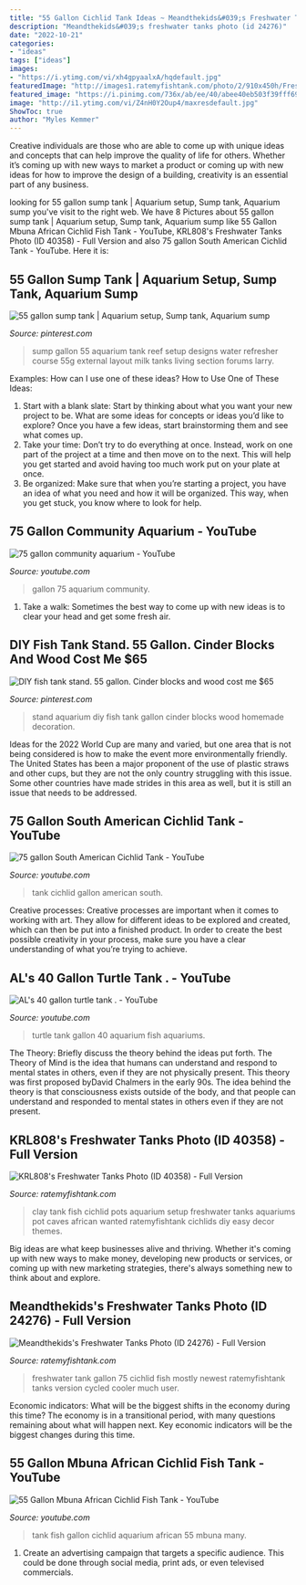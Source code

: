 ```yaml
---
title: "55 Gallon Cichlid Tank Ideas ~ Meandthekids&#039;s Freshwater Tanks Photo (id 24276)"
description: "Meandthekids&#039;s freshwater tanks photo (id 24276)"
date: "2022-10-21"
categories:
- "ideas"
tags: ["ideas"]
images:
- "https://i.ytimg.com/vi/xh4gpyaalxA/hqdefault.jpg"
featuredImage: "http://images1.ratemyfishtank.com/photo/2/910x450h/Freshwater-75-gallon-mostly-Cichlid-tank-Newest--2gXOoz.jpg"
featured_image: "https://i.pinimg.com/736x/ab/ee/40/abee40eb503f39fff69b9dda8810da79---gallon-aquarium-setup.jpg"
image: "http://i1.ytimg.com/vi/Z4nH0Y2Oup4/maxresdefault.jpg"
ShowToc: true
author: "Myles Kemmer"
---
```



Creative individuals are those who are able to come up with unique ideas and concepts that can help improve the quality of life for others. Whether it’s coming up with new ways to market a product or coming up with new ideas for how to improve the design of a building, creativity is an essential part of any business.

	

		
looking for 55 gallon sump tank | Aquarium setup, Sump tank, Aquarium sump you've visit to the right web. We have 8 Pictures about 55 gallon sump tank | Aquarium setup, Sump tank, Aquarium sump like 55 Gallon Mbuna African Cichlid Fish Tank - YouTube, KRL808&#039;s Freshwater Tanks Photo (ID 40358) - Full Version and also 75 gallon South American Cichlid Tank - YouTube. Here it is:
		
    
## 55 Gallon Sump Tank | Aquarium Setup, Sump Tank, Aquarium Sump

<img loading=lazy src="https://i.pinimg.com/736x/ab/ee/40/abee40eb503f39fff69b9dda8810da79---gallon-aquarium-setup.jpg" onerror="this.onerror=null;this.src='https://tse4.mm.bing.net/th?id=OIP.SQEIKajDl6pVvu9LjQSxOQHaFj&amp;pid=15.1';" alt="55 gallon sump tank | Aquarium setup, Sump tank, Aquarium sump">

_Source: pinterest.com_

>sump gallon 55 aquarium tank reef setup designs water refresher course 55g external layout milk tanks living section forums larry. 

	

Examples: How can I use one of these ideas?
How to Use One of These Ideas: 
1. Start with a blank slate: Start by thinking about what you want your new project to be. What are some ideas for concepts or ideas you’d like to explore? Once you have a few ideas, start brainstorming them and see what comes up. 
2. Take your time: Don’t try to do everything at once. Instead, work on one part of the project at a time and then move on to the next. This will help you get started and avoid having too much work put on your plate at once. 
3. Be organized: Make sure that when you’re starting a project, you have an idea of what you need and how it will be organized. This way, when you get stuck, you know where to look for help. 

    
## 75 Gallon Community Aquarium - YouTube

<img loading=lazy src="http://i1.ytimg.com/vi/Z4nH0Y2Oup4/maxresdefault.jpg" onerror="this.onerror=null;this.src='https://tse2.mm.bing.net/th?id=OIP.gaTiW6EixoIO49V56S6lxwHaEK&amp;pid=15.1';" alt="75 gallon community aquarium - YouTube">

_Source: youtube.com_

>gallon 75 aquarium community. 

	

1. Take a walk: Sometimes the best way to come up with new ideas is to clear your head and get some fresh air.

    
## DIY Fish Tank Stand. 55 Gallon. Cinder Blocks And Wood Cost Me $65

<img loading=lazy src="https://i.pinimg.com/originals/6a/19/84/6a1984b14cdc10ff81bb9b63e24893b9.jpg" onerror="this.onerror=null;this.src='https://tse3.mm.bing.net/th?id=OIP.JmmTobh8ZHrS_W8_OQS6cgHaLE&amp;pid=15.1';" alt="DIY fish tank stand. 55 gallon. Cinder blocks and wood cost me $65">

_Source: pinterest.com_

>stand aquarium diy fish tank gallon cinder blocks wood homemade decoration. 

	

Ideas for the 2022 World Cup are many and varied, but one area that is not being considered is how to make the event more environmentally friendly. The United States has been a major proponent of the use of plastic straws and other cups, but they are not the only country struggling with this issue. Some other countries have made strides in this area as well, but it is still an issue that needs to be addressed.

    
## 75 Gallon South American Cichlid Tank - YouTube

<img loading=lazy src="https://i.ytimg.com/vi/8v6FdGuCOS4/maxresdefault.jpg" onerror="this.onerror=null;this.src='https://tse1.mm.bing.net/th?id=OIP.wfEjh97MwBTYkgxdRXl51wHaEK&amp;pid=15.1';" alt="75 gallon South American Cichlid Tank - YouTube">

_Source: youtube.com_

>tank cichlid gallon american south. 

	

Creative processes:
Creative processes are important when it comes to working with art. They allow for different ideas to be explored and created, which can then be put into a finished product. In order to create the best possible creativity in your process, make sure you have a clear understanding of what you’re trying to achieve.

    
## AL&#039;s 40 Gallon Turtle Tank . - YouTube

<img loading=lazy src="https://i.ytimg.com/vi/xh4gpyaalxA/hqdefault.jpg" onerror="this.onerror=null;this.src='https://tse3.mm.bing.net/th?id=OIP.XHhRt7_ef3wC0_jRTZ2VAQHaFj&amp;pid=15.1';" alt="AL&#039;s 40 gallon turtle tank . - YouTube">

_Source: youtube.com_

>turtle tank gallon 40 aquarium fish aquariums. 

	

The Theory: Briefly discuss the theory behind the ideas put forth.
The Theory of Mind is the idea that humans can understand and respond to mental states in others, even if they are not physically present. This theory was first proposed byDavid Chalmers in the early 90s. The idea behind the theory is that consciousness exists outside of the body, and that people can understand and responded to mental states in others even if they are not present.

    
## KRL808&#039;s Freshwater Tanks Photo (ID 40358) - Full Version

<img loading=lazy src="http://images2.ratemyfishtank.com/photo/2/910x450h/40000/40358/My-first-cichlid-tank-I-wanted-to-do-a-easy-setup-banJvXr.jpg" onerror="this.onerror=null;this.src='https://tse4.mm.bing.net/th?id=OIP.HGvLssWl6WlHKb2KaKevmgHaFj&amp;pid=15.1';" alt="KRL808&#039;s Freshwater Tanks Photo (ID 40358) - Full Version">

_Source: ratemyfishtank.com_

>clay tank fish cichlid pots aquarium setup freshwater tanks aquariums pot caves african wanted ratemyfishtank cichlids diy easy decor themes. 

	

Big ideas are what keep businesses alive and thriving. Whether it's coming up with new ways to make money, developing new products or services, or coming up with new marketing strategies, there's always something new to think about and explore.

    
## Meandthekids&#039;s Freshwater Tanks Photo (ID 24276) - Full Version

<img loading=lazy src="http://images1.ratemyfishtank.com/photo/2/910x450h/Freshwater-75-gallon-mostly-Cichlid-tank-Newest--2gXOoz.jpg" onerror="this.onerror=null;this.src='https://tse2.mm.bing.net/th?id=OIP.UjH6rnm5PF8cdGEmj8cZAQHaFj&amp;pid=15.1';" alt="Meandthekids&#039;s Freshwater Tanks Photo (ID 24276) - Full Version">

_Source: ratemyfishtank.com_

>freshwater tank gallon 75 cichlid fish mostly newest ratemyfishtank tanks version cycled cooler much user. 

	

Economic indicators: What will be the biggest shifts in the economy during this time?
The economy is in a transitional period, with many questions remaining about what will happen next. Key economic indicators will be the biggest changes during this time.

    
## 55 Gallon Mbuna African Cichlid Fish Tank - YouTube

<img loading=lazy src="https://i.ytimg.com/vi/DECOdtYKbGk/maxresdefault.jpg" onerror="this.onerror=null;this.src='https://tse3.mm.bing.net/th?id=OIP.dzN0BoZ93AJQmixBSPGP9wHaEK&amp;pid=15.1';" alt="55 Gallon Mbuna African Cichlid Fish Tank - YouTube">

_Source: youtube.com_

>tank fish gallon cichlid aquarium african 55 mbuna many. 

	

1. Create an advertising campaign that targets a specific audience. This could be done through social media, print ads, or even televised commercials.

